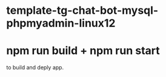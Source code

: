 # template-tg-chat-bot-mysql-phpmyadmin-linux12
# npm run build + npm run start
to build and deply app.

